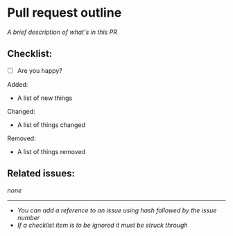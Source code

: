 # Pull request outline

_A brief description of what's in this PR_

## Checklist:

- [ ] Are you happy?

Added:

- A list of new things

Changed:

- A list of things changed

Removed:

- A list of things removed

## Related issues:

_none_

---

- _You can add a reference to an issue using hash followed by the issue number_
- _If a checklist item is to be ignored it must be struck through_
